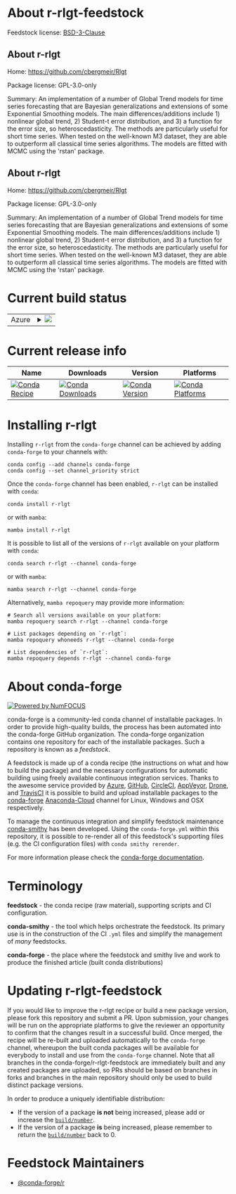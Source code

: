 About r-rlgt-feedstock
======================

Feedstock license: [BSD-3-Clause](https://github.com/conda-forge/r-rlgt-feedstock/blob/main/LICENSE.txt)


About r-rlgt
------------

Home: https://github.com/cbergmeir/Rlgt

Package license: GPL-3.0-only

Summary: An implementation of a number of Global Trend models for time series forecasting that are Bayesian generalizations and extensions of some Exponential Smoothing models. The main differences/additions include 1) nonlinear global trend, 2) Student-t error distribution, and 3) a function for the error size, so heteroscedasticity. The methods are particularly useful for short time series. When tested on the well-known M3 dataset, they are able to outperform all classical time series algorithms. The models are fitted with MCMC using the 'rstan' package.

About r-rlgt
------------

Home: https://github.com/cbergmeir/Rlgt

Package license: GPL-3.0-only

Summary: An implementation of a number of Global Trend models for time series forecasting that are Bayesian generalizations and extensions of some Exponential Smoothing models. The main differences/additions include 1) nonlinear global trend, 2) Student-t error distribution, and 3) a function for the error size, so heteroscedasticity. The methods are particularly useful for short time series. When tested on the well-known M3 dataset, they are able to outperform all classical time series algorithms. The models are fitted with MCMC using the 'rstan' package.

Current build status
====================


<table>
    
  <tr>
    <td>Azure</td>
    <td>
      <details>
        <summary>
          <a href="https://dev.azure.com/conda-forge/feedstock-builds/_build/latest?definitionId=12758&branchName=main">
            <img src="https://dev.azure.com/conda-forge/feedstock-builds/_apis/build/status/r-rlgt-feedstock?branchName=main">
          </a>
        </summary>
        <table>
          <thead><tr><th>Variant</th><th>Status</th></tr></thead>
          <tbody><tr>
              <td>linux_64_r_base4.2</td>
              <td>
                <a href="https://dev.azure.com/conda-forge/feedstock-builds/_build/latest?definitionId=12758&branchName=main">
                  <img src="https://dev.azure.com/conda-forge/feedstock-builds/_apis/build/status/r-rlgt-feedstock?branchName=main&jobName=linux&configuration=linux%20linux_64_r_base4.2" alt="variant">
                </a>
              </td>
            </tr><tr>
              <td>linux_64_r_base4.3</td>
              <td>
                <a href="https://dev.azure.com/conda-forge/feedstock-builds/_build/latest?definitionId=12758&branchName=main">
                  <img src="https://dev.azure.com/conda-forge/feedstock-builds/_apis/build/status/r-rlgt-feedstock?branchName=main&jobName=linux&configuration=linux%20linux_64_r_base4.3" alt="variant">
                </a>
              </td>
            </tr><tr>
              <td>osx_64_r_base4.2</td>
              <td>
                <a href="https://dev.azure.com/conda-forge/feedstock-builds/_build/latest?definitionId=12758&branchName=main">
                  <img src="https://dev.azure.com/conda-forge/feedstock-builds/_apis/build/status/r-rlgt-feedstock?branchName=main&jobName=osx&configuration=osx%20osx_64_r_base4.2" alt="variant">
                </a>
              </td>
            </tr><tr>
              <td>osx_64_r_base4.3</td>
              <td>
                <a href="https://dev.azure.com/conda-forge/feedstock-builds/_build/latest?definitionId=12758&branchName=main">
                  <img src="https://dev.azure.com/conda-forge/feedstock-builds/_apis/build/status/r-rlgt-feedstock?branchName=main&jobName=osx&configuration=osx%20osx_64_r_base4.3" alt="variant">
                </a>
              </td>
            </tr>
          </tbody>
        </table>
      </details>
    </td>
  </tr>
</table>

Current release info
====================

| Name | Downloads | Version | Platforms |
| --- | --- | --- | --- |
| [![Conda Recipe](https://img.shields.io/badge/recipe-r--rlgt-green.svg)](https://anaconda.org/conda-forge/r-rlgt) | [![Conda Downloads](https://img.shields.io/conda/dn/conda-forge/r-rlgt.svg)](https://anaconda.org/conda-forge/r-rlgt) | [![Conda Version](https://img.shields.io/conda/vn/conda-forge/r-rlgt.svg)](https://anaconda.org/conda-forge/r-rlgt) | [![Conda Platforms](https://img.shields.io/conda/pn/conda-forge/r-rlgt.svg)](https://anaconda.org/conda-forge/r-rlgt) |

Installing r-rlgt
=================

Installing `r-rlgt` from the `conda-forge` channel can be achieved by adding `conda-forge` to your channels with:

```
conda config --add channels conda-forge
conda config --set channel_priority strict
```

Once the `conda-forge` channel has been enabled, `r-rlgt` can be installed with `conda`:

```
conda install r-rlgt
```

or with `mamba`:

```
mamba install r-rlgt
```

It is possible to list all of the versions of `r-rlgt` available on your platform with `conda`:

```
conda search r-rlgt --channel conda-forge
```

or with `mamba`:

```
mamba search r-rlgt --channel conda-forge
```

Alternatively, `mamba repoquery` may provide more information:

```
# Search all versions available on your platform:
mamba repoquery search r-rlgt --channel conda-forge

# List packages depending on `r-rlgt`:
mamba repoquery whoneeds r-rlgt --channel conda-forge

# List dependencies of `r-rlgt`:
mamba repoquery depends r-rlgt --channel conda-forge
```


About conda-forge
=================

[![Powered by
NumFOCUS](https://img.shields.io/badge/powered%20by-NumFOCUS-orange.svg?style=flat&colorA=E1523D&colorB=007D8A)](https://numfocus.org)

conda-forge is a community-led conda channel of installable packages.
In order to provide high-quality builds, the process has been automated into the
conda-forge GitHub organization. The conda-forge organization contains one repository
for each of the installable packages. Such a repository is known as a *feedstock*.

A feedstock is made up of a conda recipe (the instructions on what and how to build
the package) and the necessary configurations for automatic building using freely
available continuous integration services. Thanks to the awesome service provided by
[Azure](https://azure.microsoft.com/en-us/services/devops/), [GitHub](https://github.com/),
[CircleCI](https://circleci.com/), [AppVeyor](https://www.appveyor.com/),
[Drone](https://cloud.drone.io/welcome), and [TravisCI](https://travis-ci.com/)
it is possible to build and upload installable packages to the
[conda-forge](https://anaconda.org/conda-forge) [Anaconda-Cloud](https://anaconda.org/)
channel for Linux, Windows and OSX respectively.

To manage the continuous integration and simplify feedstock maintenance
[conda-smithy](https://github.com/conda-forge/conda-smithy) has been developed.
Using the ``conda-forge.yml`` within this repository, it is possible to re-render all of
this feedstock's supporting files (e.g. the CI configuration files) with ``conda smithy rerender``.

For more information please check the [conda-forge documentation](https://conda-forge.org/docs/).

Terminology
===========

**feedstock** - the conda recipe (raw material), supporting scripts and CI configuration.

**conda-smithy** - the tool which helps orchestrate the feedstock.
                   Its primary use is in the construction of the CI ``.yml`` files
                   and simplify the management of *many* feedstocks.

**conda-forge** - the place where the feedstock and smithy live and work to
                  produce the finished article (built conda distributions)


Updating r-rlgt-feedstock
=========================

If you would like to improve the r-rlgt recipe or build a new
package version, please fork this repository and submit a PR. Upon submission,
your changes will be run on the appropriate platforms to give the reviewer an
opportunity to confirm that the changes result in a successful build. Once
merged, the recipe will be re-built and uploaded automatically to the
`conda-forge` channel, whereupon the built conda packages will be available for
everybody to install and use from the `conda-forge` channel.
Note that all branches in the conda-forge/r-rlgt-feedstock are
immediately built and any created packages are uploaded, so PRs should be based
on branches in forks and branches in the main repository should only be used to
build distinct package versions.

In order to produce a uniquely identifiable distribution:
 * If the version of a package **is not** being increased, please add or increase
   the [``build/number``](https://docs.conda.io/projects/conda-build/en/latest/resources/define-metadata.html#build-number-and-string).
 * If the version of a package **is** being increased, please remember to return
   the [``build/number``](https://docs.conda.io/projects/conda-build/en/latest/resources/define-metadata.html#build-number-and-string)
   back to 0.

Feedstock Maintainers
=====================

* [@conda-forge/r](https://github.com/conda-forge/r/)

